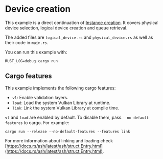 # Device creation

This example is a direct continuation of
[Instance creation](https://github.com/ZakStar17/ash-by-example/tree/main/instance).
It covers physical device selection, logical device creation and queue retrieval.

The added files are `logical_device.rs` and `physical_device.rs` as well as their code in `main.rs`.

You can run this example with:

`RUST_LOG=debug cargo run`

## Cargo features

This example implements the following cargo features:

- `vl`: Enable validation layers.
- `load`: Load the system Vulkan Library at runtime.
- `link`: Link the system Vulkan Library at compile time.

`vl` and `load` are enabled by default. To disable them, pass `--no-default-features` to cargo.
For example:

`cargo run --release --no-default-features --features link`

For more information about linking and loading check
[https://docs.rs/ash/latest/ash/struct.Entry.html](https://docs.rs/ash/latest/ash/struct.Entry.html).
